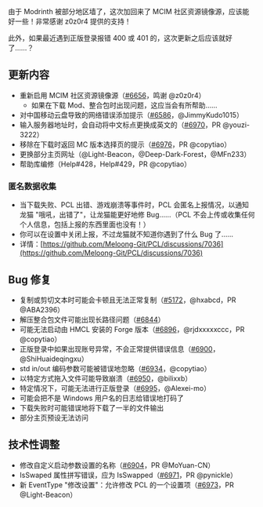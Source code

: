 由于 Modrinth 被部分地区墙了，这次加回来了 MCIM 社区资源镜像源，应该能好一些！非常感谢 z0z0r4 提供的支持！

此外，如果最近遇到正版登录报错 400 或 401 的，这次更新之后应该就好了……？

## 更新内容
- 重新启用 MCIM 社区资源镜像源（[#6656](https://github.com/Meloong-Git/PCL/issues/6656)，鸣谢 @z0z0r4）
  - 如果在下载 Mod、整合包时出现问题，这应当会有所帮助……
- 对中国移动云盘导致的网络错误添加提示（[#6586](https://github.com/Meloong-Git/PCL/issues/6586)，@JimmyKudo1015）
- 输入服务器地址时，会自动将中文标点更换成英文的（[#6970](https://github.com/Meloong-Git/PCL/issues/6970)，PR @youzi-3222）
- 移除在下载时返回 MC 版本选择页的提示（[#6976](https://github.com/Meloong-Git/PCL/issues/6976)，PR @copytiao）
- 更换部分主页网址（@Light-Beacon，@Deep-Dark-Forest，@MFn233）
- 帮助库编修（Help#428，Help#429，PR @copytiao）

### 匿名数据收集
- 当下载失败、PCL 出错、游戏崩溃等事件时，PCL 会匿名上报情况，以通知龙猫 "哦吼，出错了"，让龙猫能更好地修 Bug……（PCL 不会上传或收集任何个人信息，包括上报的东西里面也没有！）
- 你可以在设置中关闭上报，不过龙猫就不知道你遇到了什么 Bug 了……
- 详情：[https://github.com/Meloong-Git/PCL/discussions/7036](https://github.com/Meloong-Git/PCL/discussions/7036)

## Bug 修复
- 复制或剪切文本时可能会卡顿且无法正常复制（[#5172](https://github.com/Meloong-Git/PCL/issues/5172)，@hxabcd，PR @ABA2396）
- 解压整合包文件可能出现长路径问题（[#6844](https://github.com/Meloong-Git/PCL/issues/6844)）
- 可能无法启动由 HMCL 安装的 Forge 版本（[#6896](https://github.com/Meloong-Git/PCL/issues/6896)，@rjdxxxxxccc，PR @copytiao）
- 正版登录中如果出现账号异常，不会正常提供错误信息（[#6900](https://github.com/Meloong-Git/PCL/issues/6900)，@ShiHuaideqingxu）
- std in/out 编码参数可能被错误地忽略（[#6934](https://github.com/Meloong-Git/PCL/issues/6934)，@copytiao）
- 以特定方式拖入文件可能导致崩溃（[#6950](https://github.com/Meloong-Git/PCL/issues/6950)，@bilixxb）
- 特定情况下，可能无法进行正版登录（[#6995](https://github.com/Meloong-Git/PCL/issues/6995)，@Alexei-mo）
- 可能会把不是 Windows 用户名的日志给错误地打码了
- 下载失败时可能错误地将下载了一半的文件输出
- 部分主页预设无法访问

## 技术性调整
- 修改自定义启动参数设置的名称（[#6904](https://github.com/Meloong-Git/PCL/issues/6904)，PR @MoYuan-CN）
- IsSwaped 属性拼写错误，应为 IsSwapped（[#6971](https://github.com/Meloong-Git/PCL/issues/6971)，PR @pynickle）
- 新 EventType "修改设置"：允许修改 PCL 的一个设置项（[#6973](https://github.com/Meloong-Git/PCL/issues/6973)，PR @Light-Beacon）
